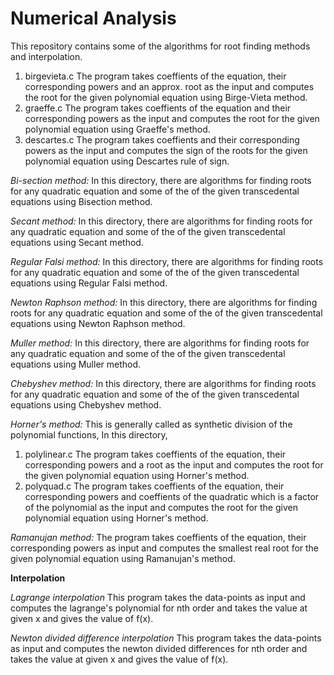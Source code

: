 # Numerical Analysis

This repository contains some of the algorithms for root finding methods and interpolation.

1. birgevieta.c
    The program takes coeffients of the equation, their corresponding powers and an approx. root as the input and computes the root for the given polynomial equation using Birge-Vieta method.
2. graeffe.c
    The program takes coeffients of the equation and their corresponding powers as the input and computes the root for the given polynomial equation using Graeffe's method.
3. descartes.c
    The program takes coeffients and their corresponding powers as the input and computes the sign of the roots for the given polynomial equation using Descartes rule of sign.

*Bi-section method:*
    In this directory, there are algorithms for finding roots for any quadratic equation and some of the of the given transcedental equations using Bisection method.

*Secant method:*
    In this directory, there are algorithms for finding roots for any quadratic equation and some of the of the given transcedental equations using Secant method.
    
*Regular Falsi method:*
    In this directory, there are algorithms for finding roots for any quadratic equation and some of the of the given transcedental equations using Regular Falsi method.

*Newton Raphson method:*
    In this directory, there are algorithms for finding roots for any quadratic equation and some of the of the given transcedental equations using Newton Raphson method.
    
*Muller method:*
    In this directory, there are algorithms for finding roots for any quadratic equation and some of the of the given transcedental equations using Muller method.
    
*Chebyshev method:*
    In this directory, there are algorithms for finding roots for any quadratic equation and some of the of the given transcedental equations using Chebyshev method.
    
*Horner's method:*
    This is generally called as synthetic division of the polynomial functions, In this directory,
1. polylinear.c
    The program takes coeffients of the equation, their corresponding powers and a root as the input and computes the root for the given polynomial equation using Horner's method.
2. polyquad.c
    The program takes coeffients of the equation, their corresponding powers and coeffients of the quadratic which is a factor of the polynomial as the input and computes the root for the given polynomial equation using Horner's method.
    
*Ramanujan method:*
    The program takes coeffients of the equation, their corresponding powers as input and computes the smallest real root for the given polynomial equation using Ramanujan's method.

**Interpolation**

*Lagrange interpolation*
    This program takes the data-points as input and computes the lagrange's polynomial for nth order and takes the value at given x and gives the value of f(x).

*Newton divided difference interpolation*
    This program takes the data-points as input and computes the newton divided differences for nth order and takes the value at given x and gives the value of f(x).

